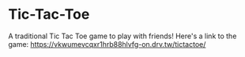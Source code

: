 # Tic-Tac-Toe
A traditional Tic Tac Toe game to play with friends!
Here's a link to the game: https://vkwumevcqxr1hrb88hlvfg-on.drv.tw/tictactoe/

